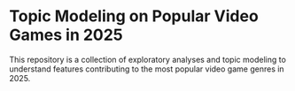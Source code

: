 # Topic Modeling on Popular Video Games in 2025
This repository is a collection of exploratory analyses and topic modeling to understand features contributing to the most popular video game genres in 2025.
